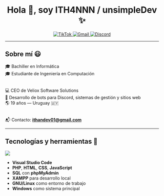 <h1 align="center">Hola 👋, soy ITH4NNN / unsimpleDev ✨</h1> 

<p align="center">
  <a href="https://www.tiktok.com/@ithaannn1?_t=ZM-8xuASvQ6QMi&_r=1" target="_blank">
    <img src="https://img.shields.io/badge/TikTok-000000?style=for-the-badge&logo=tiktok&logoColor=white" alt="TikTok" />
  </a>
  <a href="mailto:ithandev01@gmail.com" target="_blank">
    <img src="https://img.shields.io/badge/Gmail-D14836?style=for-the-badge&logo=gmail&logoColor=white" alt="Gmail" />
  </a>
  <a href="https://discord.gg/tumberos" target="_blank">
    <img src="https://img.shields.io/badge/Discord-5865F2?style=for-the-badge&logo=discord&logoColor=white" alt="Discord" />
  </a>
</p>

---

<h2>Sobre mí 😃</h2>

<p align="left">
🎓 Bachiller en Informática <br>
🎓 Estudiante de Ingeniería en Computación <br><br>

💻 CEO de Veliox Software Solutions<strong></strong><br>
🧠 Desarrollo de bots para Discord, sistemas de gestión y sitios web<br>
🌎 19 años — Uruguay 🇺🇾<br><br>

📬 Contacto: <strong>ithandev01@gmail.com</strong>
</p>

---

<h2>Tecnologías y herramientas 🧰</h2>

<p align="left">
  <a href="https://skillicons.dev">
    <img src="https://skillicons.dev/icons?i=php,html,css,js,sql,vscode,linux,windows" />
  </a>
</p>

<ul>
  <li><strong>Visual Studio Code</strong></li>
  <li><strong>PHP</strong>, <strong>HTML</strong>, <strong>CSS</strong>, <strong>JavaScript</strong></li>
  <li><strong>SQL</strong> con <strong>phpMyAdmin</strong></li>
  <li><strong>XAMPP</strong> para desarrollo local</li>
  <li><strong>GNU/Linux</strong> como entorno de trabajo</li>
  <li><strong>Windows</strong> como sistema principal</li>
</ul>
